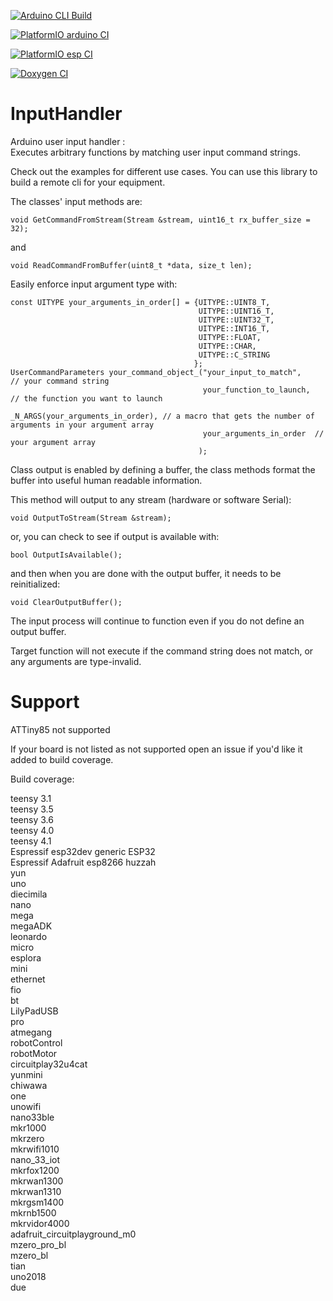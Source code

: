 [![Arduino CLI Build](https://github.com/dstroy0/InputHandler/actions/workflows/build_arduino_cli.yml/badge.svg)](https://github.com/dstroy0/InputHandler/actions/workflows/build_arduino_cli.yml)  

[![PlatformIO arduino CI](https://github.com/dstroy0/InputHandler/actions/workflows/build_arduino_pio.yml/badge.svg)](https://github.com/dstroy0/InputHandler/actions/workflows/build_arduino_pio.yml)  

[![PlatformIO esp CI](https://github.com/dstroy0/InputHandler/actions/workflows/build_esp_pio.yml/badge.svg)](https://github.com/dstroy0/InputHandler/actions/workflows/build_esp_pio.yml)  

[![Doxygen CI](https://github.com/dstroy0/InputHandler/actions/workflows/doxygen.yml/badge.svg)](https://github.com/dstroy0/InputHandler/actions/workflows/doxygen.yml)  

# InputHandler
Arduino user input handler :  
Executes arbitrary functions by matching user input command strings.

Check out the examples for different use cases.  You can use this library to build a remote cli for your equipment.

The classes' input methods are:

```
void GetCommandFromStream(Stream &stream, uint16_t rx_buffer_size = 32);
```
and
```
void ReadCommandFromBuffer(uint8_t *data, size_t len);
```

Easily enforce input argument type with:
```
const UITYPE your_arguments_in_order[] = {UITYPE::UINT8_T,
                                          UITYPE::UINT16_T,
                                          UITYPE::UINT32_T,
                                          UITYPE::INT16_T,
                                          UITYPE::FLOAT,
                                          UITYPE::CHAR,
                                          UITYPE::C_STRING
                                         };
UserCommandParameters your_command_object_("your_input_to_match",    // your command string
                                           your_function_to_launch,  // the function you want to launch 
                                           _N_ARGS(your_arguments_in_order), // a macro that gets the number of arguments in your argument array
                                           your_arguments_in_order  // your argument array
                                          );                           
```

Class output is enabled by defining a buffer, the class methods format the buffer into useful human readable information.  

This method will output to any stream (hardware or software Serial):  
```
void OutputToStream(Stream &stream);
```
or, you can check to see if output is available with:  
```
bool OutputIsAvailable();
```
and then when you are done with the output buffer, it needs to be reinitialized:  
```
void ClearOutputBuffer();
```

The input process will continue to function even if you do not define an output buffer.  

Target function will not execute if the command string does not match, or any arguments are type-invalid.  

# Support  
ATTiny85 not supported  

If your board is not listed as not supported open an issue if you'd like it added to build coverage.  
  
Build coverage:  
  
teensy 3.1  
teensy 3.5  
teensy 3.6  
teensy 4.0  
teensy 4.1  
Espressif esp32dev generic ESP32  
Espressif Adafruit esp8266 huzzah  
yun  
uno  
diecimila  
nano  
mega  
megaADK  
leonardo  
micro  
esplora  
mini  
ethernet  
fio  
bt   
LilyPadUSB  
pro  
atmegang  
robotControl  
robotMotor  
circuitplay32u4cat  
yunmini  
chiwawa  
one  
unowifi  
nano33ble  
mkr1000  
mkrzero  
mkrwifi1010  
nano_33_iot  
mkrfox1200  
mkrwan1300  
mkrwan1310  
mkrgsm1400  
mkrnb1500  
mkrvidor4000  
adafruit_circuitplayground_m0  
mzero_pro_bl  
mzero_bl  
tian  
uno2018  
due  
